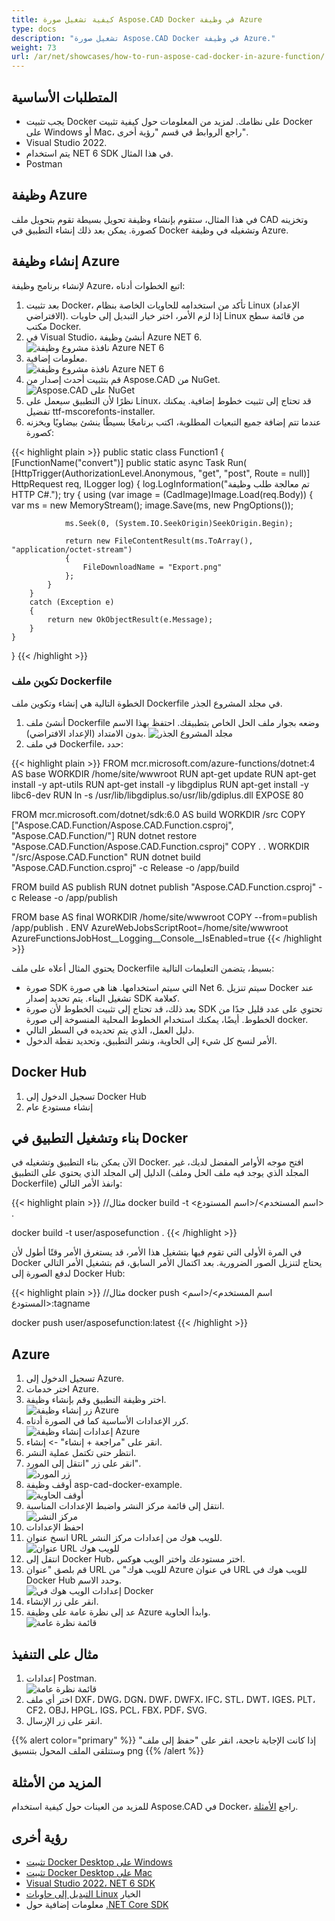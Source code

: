 ```yaml
---
title: كيفية تشغيل صورة Aspose.CAD Docker في وظيفة Azure
type: docs
description: "تشغيل صورة Aspose.CAD Docker في وظيفة Azure."
weight: 73
url: /ar/net/showcases/how-to-run-aspose-cad-docker-in-azure-function/
---
```


## المتطلبات الأساسية
- يجب تثبيت Docker على نظامك. لمزيد من المعلومات حول كيفية تثبيت Docker على Windows أو Mac، راجع الروابط في قسم "رؤية أخرى".
- Visual Studio 2022.
- يتم استخدام NET 6 SDK في هذا المثال.
- Postman

## وظيفة Azure

في هذا المثال، ستقوم بإنشاء وظيفة تحويل بسيطة تقوم بتحويل ملف CAD وتخزينه كصورة. يمكن بعد ذلك إنشاء التطبيق في Docker وتشغيله في وظيفة Azure.

## إنشاء وظيفة Azure

لإنشاء برنامج وظيفة Azure، اتبع الخطوات أدناه:
1. بعد تثبيت Docker، تأكد من استخدامه للحاويات الخاصة بنظام Linux (الإعداد الافتراضي). إذا لزم الأمر، اختر خيار التبديل إلى حاويات Linux من قائمة سطح مكتب Docker.
1. في Visual Studio، أنشئ وظيفة Azure NET 6.<br>
![نافذة مشروع وظيفة Azure NET 6](/_assets/showcases/azure/Create-project.png)<br>
1. معلومات إضافية.<br>
![نافذة مشروع وظيفة Azure NET 6](/_assets/showcases/azure/Additional-information.png)<br>
1. قم بتثبيت أحدث إصدار من Aspose.CAD من NuGet.<br>
![Aspose.CAD على NuGet](/_assets/showcases/azure/NuGet.png)<br>
1. نظرًا لأن التطبيق سيعمل على Linux، قد تحتاج إلى تثبيت خطوط إضافية. يمكنك تفضيل ttf-mscorefonts-installer.
1. عندما تتم إضافة جميع التبعيات المطلوبة، اكتب برنامجًا بسيطًا ينشئ بيضاويًا ويخزنه كصورة:<br>

{{< highlight plain >}}
public static class Function1
{
    [FunctionName("convert")]
    public static async Task<IActionResult> Run(
        [HttpTrigger(AuthorizationLevel.Anonymous, "get", "post", Route = null)] HttpRequest req,
        ILogger log)
    {
        log.LogInformation("تم معالجة طلب وظيفة HTTP C#.");
        try
        {
            using (var image = (CadImage)Image.Load(req.Body))
            {
                var ms = new MemoryStream();
                image.Save(ms, new PngOptions());

                ms.Seek(0, (System.IO.SeekOrigin)SeekOrigin.Begin);

                return new FileContentResult(ms.ToArray(), "application/octet-stream")
                {
                    FileDownloadName = "Export.png"
                };
            }
        }
        catch (Exception e)
        {
            return new OkObjectResult(e.Message);
        }
    }
}
{{< /highlight >}}

### تكوين ملف Dockerfile

 الخطوة التالية هي إنشاء وتكوين ملف Dockerfile في مجلد المشروع الجذر.

1. أنشئ ملف Dockerfile وضعه بجوار ملف الحل الخاص بتطبيقك. احتفظ بهذا الاسم بدون الامتداد (الإعداد الافتراضي).
![مجلد المشروع الجذر](/_assets/showcases/azure/root-folder.png)<br>
1. في ملف Dockerfile، حدد:


{{< highlight plain >}}
FROM mcr.microsoft.com/azure-functions/dotnet:4 AS base
WORKDIR /home/site/wwwroot
RUN apt-get update
RUN apt-get install -y apt-utils
RUN apt-get install -y libgdiplus
RUN apt-get install -y libc6-dev 
RUN ln -s /usr/lib/libgdiplus.so/usr/lib/gdiplus.dll
EXPOSE 80

FROM mcr.microsoft.com/dotnet/sdk:6.0 AS build
WORKDIR /src
COPY ["Aspose.CAD.Function/Aspose.CAD.Function.csproj", "Aspose.CAD.Function/"]
RUN dotnet restore "Aspose.CAD.Function/Aspose.CAD.Function.csproj"
COPY . .
WORKDIR "/src/Aspose.CAD.Function"
RUN dotnet build "Aspose.CAD.Function.csproj" -c Release -o /app/build

FROM build AS publish
RUN dotnet publish "Aspose.CAD.Function.csproj" -c Release -o /app/publish

FROM base AS final
WORKDIR /home/site/wwwroot
COPY --from=publish /app/publish .
ENV AzureWebJobsScriptRoot=/home/site/wwwroot \
    AzureFunctionsJobHost__Logging__Console__IsEnabled=true
{{< /highlight >}}

 يحتوي المثال أعلاه على ملف Dockerfile بسيط، يتضمن التعليمات التالية:

- صورة SDK التي سيتم استخدامها. هنا هي صورة Net 6. سيتم تنزيل Docker عند تشغيل البناء. يتم تحديد إصدار SDK كعلامة.
- بعد ذلك، قد تحتاج إلى تثبيت الخطوط لأن صورة SDK تحتوي على عدد قليل جدًا من الخطوط. أيضًا، يمكنك استخدام الخطوط المحلية المنسوخة إلى صورة docker.
- دليل العمل، الذي يتم تحديده في السطر التالي.
- الأمر لنسخ كل شيء إلى الحاوية، ونشر التطبيق، وتحديد نقطة الدخول.

## Docker Hub
1. تسجيل الدخول إلى Docker Hub
1. إنشاء مستودع عام

## بناء وتشغيل التطبيق في Docker
 
 الآن يمكن بناء التطبيق وتشغيله في Docker. افتح موجه الأوامر المفضل لديك، غير الدليل إلى المجلد الذي يحتوي على التطبيق (المجلد الذي يوجد فيه ملف الحل وملف Dockerfile) وانفذ الأمر التالي:

{{< highlight plain >}}
//مثال
docker build -t <اسم المستخدم>/<اسم المستودع> .

docker build -t user/asposefunction .
{{< /highlight >}}
 
في المرة الأولى التي تقوم فيها بتشغيل هذا الأمر، قد يستغرق الأمر وقتًا أطول لأن Docker يحتاج لتنزيل الصور الضرورية. بعد اكتمال الأمر السابق، قم بتشغيل الأمر التالي لدفع الصورة إلى Docker Hub:
 
{{< highlight plain >}}
//مثال
docker push <اسم المستخدم>/<اسم المستودع>:tagname

docker push user/asposefunction:latest
{{< /highlight >}}

## Azure

1. تسجيل الدخول إلى Azure.
1. اختر خدمات Azure.
1. اختر وظيفة التطبيق وقم بإنشاء وظيفة.<br>
![زر إنشاء وظيفة Azure](/_assets/showcases/azure/create-function.png)<br>
1. كرر الإعدادات الأساسية كما في الصورة أدناه.<br>
![إعدادات إنشاء وظيفة Azure](/_assets/showcases/azure/create-function-setting.png)<br>
1. انقر على "مراجعة + إنشاء" -> إنشاء.
1. انتظر حتى تكتمل عملية النشر.
1. انقر على زر "انتقل إلى المورد".<br>
![زر المورد](/_assets/showcases/azure/go-to-resource.png)<br>
1. أوقف وظيفة asp-cad-docker-example.<br>
![أوقف الحاوية](/_assets/showcases/azure/stop-container.png)<br>
1. انتقل إلى قائمة مركز النشر واضبط الإعدادات المناسبة.<br>
![مركز النشر](/_assets/showcases/azure/deployment-center.png)<br>
1. احفظ الإعدادات
1. انسخ عنوان URL للويب هوك من إعدادات مركز النشر.<br>
![عنوان URL للويب هوك](/_assets/showcases/azure/webhook-url.png)<br>
1. انتقل إلى Docker Hub، اختر مستودعك واختر الويب هوكس.
1. قم بلصق "عنوان URL للويب هوك" من Azure في عنوان URL للويب هوك في Docker Hub وحدد الاسم.<br>
![إعدادات الويب هوك في Docker](/_assets/showcases/azure/webhook.png)<br>
1. انقر على زر الإنشاء.
1. عد إلى نظرة عامة على وظيفة Azure وابدأ الحاوية.<br>
![قائمة نظرة عامة](/_assets/showcases/azure/overview.png)<br>

## مثال على التنفيذ

1. إعدادات Postman.<br>
![قائمة نظرة عامة](/_assets/showcases/azure/postman-settings.png)<br>
1. اختر أي ملف DXF، DWG، DGN، DWF، DWFX، IFC، STL، DWT، IGES، PLT، CF2، OBJ، HPGL، IGS، PCL، FBX، PDF، SVG.
1. انقر على زر الإرسال.

{{% alert color="primary" %}} 
إذا كانت الإجابة ناجحة، انقر على "حفظ إلى ملف" وستتلقى الملف المحول بتنسيق png
{{% /alert %}}

## المزيد من الأمثلة

للمزيد من العينات حول كيفية استخدام Aspose.CAD في Docker، راجع [الأمثلة](https://github.com/aspose-cad/Aspose.CAD-Documentation).


## رؤية أخرى

- [تثبيت Docker Desktop على Windows](https://docs.docker.com/docker-for-windows/install/)
- [تثبيت Docker Desktop على Mac](https://docs.docker.com/docker-for-mac/install/)
- [Visual Studio 2022، NET 6 SDK](https://docs.microsoft.com/en-us/dotnet/core/install/windows?tabs=net60#dependencies)
- [التبديل إلى حاويات Linux](https://docs.docker.com/docker-for-windows/#switch-between-windows-and-linux-containers) الخيار
- معلومات إضافية حول [.NET Core SDK](https://hub.docker.com/_/microsoft-dotnet-sdk)
